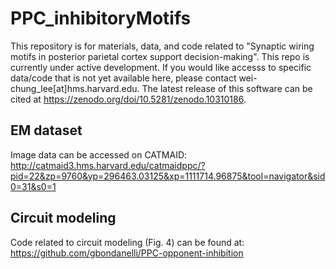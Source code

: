 # PPC_inhibitoryMotifs

This repository is for materials, data, and code related to "Synaptic wiring motifs in posterior parietal cortex support decision-making". This repo is currently under active development. If you would like accesss to specific data/code that is not yet available here, please contact wei-chung_lee[at]hms.harvard.edu. The latest release of this software can be cited at https://zenodo.org/doi/10.5281/zenodo.10310186.


## EM dataset
Image data can be accessed on CATMAID: http://catmaid3.hms.harvard.edu/catmaidppc/?pid=22&zp=9760&yp=296463.03125&xp=1111714.96875&tool=navigator&sid0=31&s0=1

## Circuit modeling
Code related to circuit modeling (Fig. 4) can be found at: https://github.com/gbondanelli/PPC-opponent-inhibition
